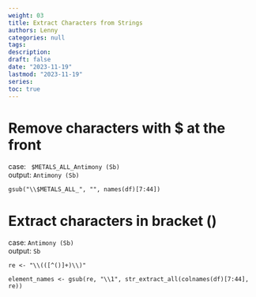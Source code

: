 ```yaml
---
weight: 03
title: Extract Characters from Strings
authors: Lenny
categories: null
tags: 
description: 
draft: false
date: "2023-11-19"
lastmod: "2023-11-19"
series:
toc: true
---
```



<!--more-->


# Remove characters with $ at the front

case: ` $METALS_ALL_Antimony (Sb)`  
output: `Antimony (Sb)`

```
gsub("\\$METALS_ALL_", "", names(df)[7:44])
```


# Extract characters in bracket ()
case: `Antimony (Sb)`  
output: `Sb`
```
re <- "\\(([^()]+)\\)"
 
element_names <- gsub(re, "\\1", str_extract_all(colnames(df)[7:44], re))
```
